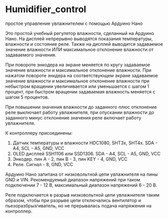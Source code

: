 # Humidifier_control
простое управление увлажнителем с помощью Ардуино Нано

Это простой учебный регулятор влажности, сделанный на Ардуино Нано.
На дисплей непрерывно выводятся показания температуры, влажности и состояние реле.
Также на дисплей выводится задаваемое значение влажности ИЛИ максимальное отклонение влажности от задаваемого значения.

При повороте энкодера на экране меняется по кругу задаваемое значение влажности и максимальное отклонение влажности.
При нажатом повороте энкдера на соответствующем экране задаваемое значение влажности 
и максимальное отклонение влажности при небыстром вращении  увеличивается или уменьшается с шагом 1 процент, при быстром вращении задаваемая влажность меняется с шагом 5 процентов.

При повышении значения влажности до заданного плюс отклонение реле выключает работу увлажнителя,
при опускании влажности до заданного минус отклонение значения реле включает работу увлажнителя.

К контроллеру присоединены:
1. Датчик температуры и влажности HDC1080, SHT3x, SHT4x. SDA - A4, SCL - A5, GND, VCC
2. OLED дисплей SSH1106 или SSD1306.  SDA - A4, SCL - A5, GND, VCC
3. Энкодер. пин А - 2, пин В - 3, пин KEY - 4, GND, VCC
4. Реле. Сигнал - 8, GND, VCC

Ардуино Нано запитана от низковольтной цепи увлажнителя на пины GND и VIN.
Рекомендуемый диапазон напряжений при таком подключении 7 - 12 В, 
максимальный диапазон напряжений 6 - 20 В.

Реле подключается в разрыв низковольтной цепи увлажнителя таким образом,
чтобы при разрыве цепи отключались вентилятор и пьезоразбрызгиватель, 
но не прерывалась подача напряжения на контроллер.
